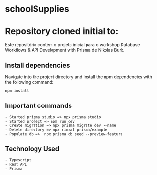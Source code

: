 # schoolSupplies

# Repository cloned initial to:
Este repositório contém o projeto inicial para o workshop Database Workflows & API Development with Prisma de Nikolas Burk.

## Install dependencies
Navigate into the project directory and install the npm dependencies with the following command:
``````
npm install
``````

## Important commands
``````
- Started prisma studio => npx prisma studio
- Started project => npm run dev
- Create migration => npx prisma migrate dev --name
- Delete directory => npx rimraf prisma/example
- Populate db =>  npx prisma db seed --preview-feature
``````

## Technology Used
``````
- Typescript
- Rest API
- Prisma
``````


